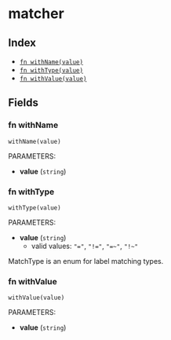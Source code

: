 # matcher



## Index

* [`fn withName(value)`](#fn-withname)
* [`fn withType(value)`](#fn-withtype)
* [`fn withValue(value)`](#fn-withvalue)

## Fields

### fn withName

```jsonnet
withName(value)
```

PARAMETERS:

* **value** (`string`)


### fn withType

```jsonnet
withType(value)
```

PARAMETERS:

* **value** (`string`)
   - valid values: `"="`, `"!="`, `"=~"`, `"!~"`

MatchType is an enum for label matching types.
### fn withValue

```jsonnet
withValue(value)
```

PARAMETERS:

* **value** (`string`)

